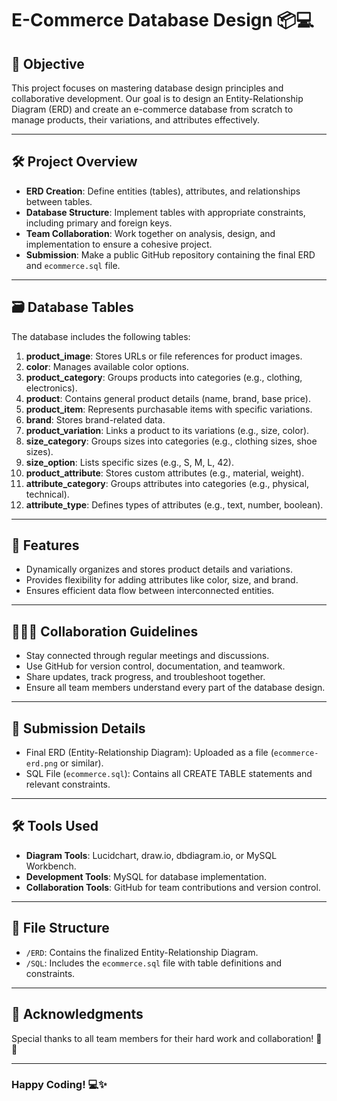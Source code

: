# E-Commerce Database Design 📦💻

## 🎯 Objective
This project focuses on mastering database design principles and collaborative development. Our goal is to design an Entity-Relationship Diagram (ERD) and create an e-commerce database from scratch to manage products, their variations, and attributes effectively.

---

## 🛠️ Project Overview
- **ERD Creation**: Define entities (tables), attributes, and relationships between tables.
- **Database Structure**: Implement tables with appropriate constraints, including primary and foreign keys.
- **Team Collaboration**: Work together on analysis, design, and implementation to ensure a cohesive project.
- **Submission**: Make a public GitHub repository containing the final ERD and `ecommerce.sql` file.

---

## 🗃️ Database Tables
The database includes the following tables:
1. **product_image**: Stores URLs or file references for product images.
2. **color**: Manages available color options.
3. **product_category**: Groups products into categories (e.g., clothing, electronics).
4. **product**: Contains general product details (name, brand, base price).
5. **product_item**: Represents purchasable items with specific variations.
6. **brand**: Stores brand-related data.
7. **product_variation**: Links a product to its variations (e.g., size, color).
8. **size_category**: Groups sizes into categories (e.g., clothing sizes, shoe sizes).
9. **size_option**: Lists specific sizes (e.g., S, M, L, 42).
10. **product_attribute**: Stores custom attributes (e.g., material, weight).
11. **attribute_category**: Groups attributes into categories (e.g., physical, technical).
12. **attribute_type**: Defines types of attributes (e.g., text, number, boolean).

---

## 🔄 Features
- Dynamically organizes and stores product details and variations.
- Provides flexibility for adding attributes like color, size, and brand.
- Ensures efficient data flow between interconnected entities.

---

## 🧑‍🤝‍🧑 Collaboration Guidelines
- Stay connected through regular meetings and discussions.
- Use GitHub for version control, documentation, and teamwork.
- Share updates, track progress, and troubleshoot together.
- Ensure all team members understand every part of the database design.

---

## 🚀 Submission Details
- Final ERD (Entity-Relationship Diagram): Uploaded as a file (`ecommerce-erd.png` or similar).
- SQL File (`ecommerce.sql`): Contains all CREATE TABLE statements and relevant constraints.

---

## 🛠 Tools Used
- **Diagram Tools**: Lucidchart, draw.io, dbdiagram.io, or MySQL Workbench.
- **Development Tools**: MySQL for database implementation.
- **Collaboration Tools**: GitHub for team contributions and version control.

---

## 📂 File Structure
- `/ERD`: Contains the finalized Entity-Relationship Diagram.
- `/SQL`: Includes the `ecommerce.sql` file with table definitions and constraints.

---

## 🙌 Acknowledgments
Special thanks to all team members for their hard work and collaboration! 💪✨

---

### Happy Coding! 💻✨
